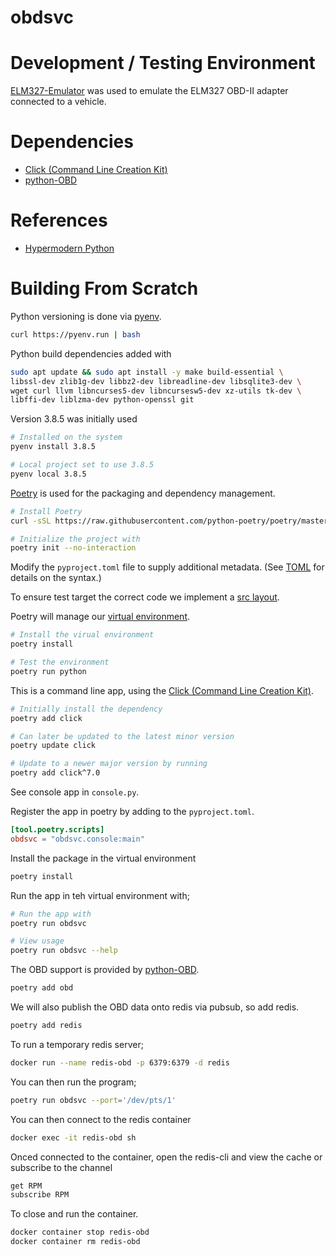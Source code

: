# obdsvc

# Development / Testing Environment

[ELM327-Emulator](https://github.com/ircama/ELM327-emulator) was used to emulate the ELM327 OBD-II adapter connected to a vehicle.

# Dependencies

* [Click (Command Line Creation Kit)](https://click.palletsprojects.com/)
* [python-OBD](https://python-obd.readthedocs.io/en/latest/)

# References

* [Hypermodern Python](https://medium.com/@cjolowicz/hypermodern-python-d44485d9d769)

# Building From Scratch

Python versioning is done via [pyenv](https://github.com/pyenv/pyenv).

```bash
curl https://pyenv.run | bash
```

Python build dependencies added with

```bash
sudo apt update && sudo apt install -y make build-essential \
libssl-dev zlib1g-dev libbz2-dev libreadline-dev libsqlite3-dev \
wget curl llvm libncurses5-dev libncursesw5-dev xz-utils tk-dev \
libffi-dev liblzma-dev python-openssl git
```

Version 3.8.5 was initially used

```bash
# Installed on the system
pyenv install 3.8.5

# Local project set to use 3.8.5
pyenv local 3.8.5
```

[Poetry](https://python-poetry.org/) is used for the packaging and dependency management.

```bash
# Install Poetry
curl -sSL https://raw.githubusercontent.com/python-poetry/poetry/master/get-poetry.py | python

# Initialize the project with
poetry init --no-interaction
```

Modify the `pyproject.toml` file to supply additional metadata. (See [TOML](https://github.com/toml-lang/toml) for details on the syntax.)

To ensure test target the correct code we implement a [src layout](https://hynek.me/articles/testing-packaging/).

Poetry will manage our [virtual environment](https://docs.python.org/3/tutorial/venv.html).

```bash
# Install the virual environment
poetry install

# Test the environment
poetry run python
```

This is a command line app, using the [Click (Command Line Creation Kit)](https://click.palletsprojects.com/).

```bash
# Initially install the dependency
poetry add click

# Can later be updated to the latest minor version
poetry update click

# Update to a newer major version by running
poetry add click^7.0
```

See console app in `console.py`.

Register the app in poetry by adding to the `pyproject.toml`.

```TOML
[tool.poetry.scripts]
obdsvc = "obdsvc.console:main"
```

Install the package in the virtual environment

```bash
poetry install
```

Run the app in teh virtual environment with;

```bash
# Run the app with
poetry run obdsvc

# View usage
poetry run obdsvc --help
```

The OBD support is provided by [python-OBD](https://python-obd.readthedocs.io/en/latest/).

```bash
poetry add obd
```

We will also publish the OBD data onto redis via pubsub, so add redis.

```bash
poetry add redis
```

To run a temporary redis server;

```bash
docker run --name redis-obd -p 6379:6379 -d redis
```

You can then run the program;

```bash
poetry run obdsvc --port='/dev/pts/1'
```

You can then connect to the redis container

```bash
docker exec -it redis-obd sh
```

Onced connected to the container, open the redis-cli and view the cache or subscribe to the channel

```bash
get RPM
subscribe RPM
```

To close and run the container.

```bash
docker container stop redis-obd
docker container rm redis-obd
```
